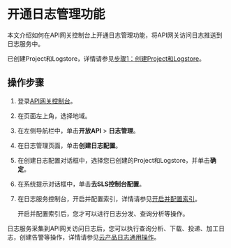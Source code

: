 # 开通日志管理功能

本文介绍如何在API网关控制台上开通日志管理功能，将API网关访问日志推送到日志服务中。

已创建Project和Logstore，详情请参见[步骤1：创建Project和Logstore](/intl.zh-CN/快速入门/快速入门.md)。

## 操作步骤

1.  登录[API网关控制台](https://apigatewaynext.console.aliyun.com)。

2.  在页面左上角，选择地域。

3.  在左侧导航栏中，单击**开放API** \> **日志管理**。

4.  在日志管理页面，单击**创建日志配置**。

5.  在创建日志配置对话框中，选择您已创建的Project和Logstore，并单击**确定**。

6.  在系统提示对话框中，单击**去SLS控制台配置**。

7.  在日志服务控制台，开启并配置索引，详情请参见[开启并配置索引](/intl.zh-CN/查询与分析/开启并配置索引.md)。

    开启并配置索引后，您才可以进行日志分发、查询分析等操作。


日志服务采集到API网关访问日志后，您可以执行查询分析、下载、投递、加工日志，创建告警等操作，详情请参见[云产品日志通用操作](/intl.zh-CN/数据采集/云产品日志采集/云产品日志通用操作.md)。

